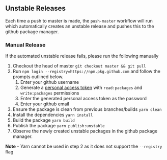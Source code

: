## Unstable Releases

Each time a push to master is made, the `push-master` workflow will run which automatically creates an unstable release and pushes this to the github package manager.

### Manual Release

If the automated unstable release fails, please run the following manually

1. Checkout the head of master `git checkout master && git pull`
2. Run `npm login --registry=https://npm.pkg.github.com` and follow the prompts outlined below.
   1. Enter your github username
   2. Generate a [personal access token](https://github.com/settings/tokens) with `read:packages` and `write:packages` permissions
   3. Enter the generated personal access token as the password
   4. Enter your github email
3. Ensure the package is clean from previous branches/builds `yarn clean`
4. Install the dependencies `yarn install`
5. Build the package `yarn build`
6. Publish the package `yarn publish:unstable`
7. Observe the newly created unstable packages in the github package manager.

**Note** - Yarn cannot be used in step 2 as it does not support the `--registry` flag
